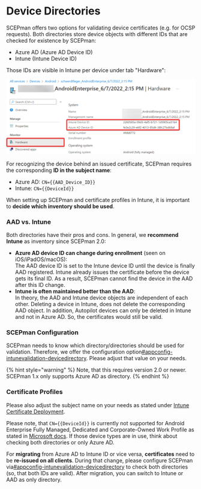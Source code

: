 # Device Directories

SCEPman offers two options for validating device certificates (e.g. for OCSP requests). Both directories store device objects with different IDs that are checked for existence by SCEPman:

* Azure AD (Azure AD Device ID)
* Intune (Intune Device ID)

Those IDs are visible in Intune per device under tab "Hardware":

![](<../.gitbook/assets/image (4).png>)

For recognizing the device behind an issued certificate, SCEPman requires the corresponding **ID in the subject name**:

* Azure AD: `CN={{AAD_Device_ID}}`
* Intune: `CN={{DeviceId}}`

When setting up SCEPman and certificate profiles in Intune, it is important to **decide which inventory should be used**.

### AAD vs. Intune

Both directories have their pros and cons. In general, we **recommend Intune** as inventory since SCEPman 2.0:

* **Azure AD device ID can change during enrollment** (seen on iOS/iPadOS/macOS):\
  The AAD device ID is set to the Intune device ID until the device is finally AAD registered. Intune already issues the certificate before the device gets its final ID. As a result, SCEPman cannot find the device in the AAD after this ID change.
* **Intune is often maintained better than the AAD**:\
  In theory, the AAD and Intune device objects are independent of each other. Deleting a device in Intune, does not delete the corresponding AAD object. In addition, Autopilot devices can only be deleted in Intune and not in Azure AD. So, the certificates would still be valid.

### SCEPman Configuration

SCEPman needs to know which directory/directories should be used for validation. Therefore, we offer the configuration option[#appconfig-intunevalidation-devicedirectory](../scepman-configuration/optional/application-settings/intune-validation.md#appconfig-intunevalidation-devicedirectory "mention"). Please adjust that value on your needs.

{% hint style="warning" %}
Note, that this requires version 2.0 or newer. SCEPman 1.x only supports Azure AD as directory.
{% endhint %}

### Certificate Profiles

Please also adjust the subject name on your needs as stated under [Intune Certificate Deployment](../certificate-deployment/microsoft-intune/README.md "mention").

Please note, that `CN={{DeviceId}}` is currently not supported for Android Enterprise Fully Managed, Dedicated and Corporate-Owned Work Profile as stated in [Microsoft docs](https://docs.microsoft.com/en-us/mem/intune/protect/certificates-profile-scep#create-a-scep-certificate-profile). If those device types are in use, think about checking both directories or only Azure AD.

For **migrating** from Azure AD to Intune ID or vice versa, **certificates** need to be **re-issued on all clients**. During that change, please configure SCEPman via[#appconfig-intunevalidation-devicedirectory](../scepman-configuration/optional/application-settings/intune-validation.md#appconfig-intunevalidation-devicedirectory "mention") to check both directories (so, that both IDs are valid). After migration, you can switch to Intune or AAD as only directory.

